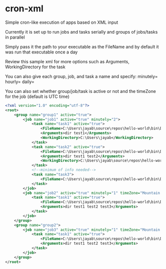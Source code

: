 # cron-xml
Simple cron-like execution of apps based on XML input

Currently it is set up to run jobs and tasks serially and groups of jobs/tasks in parallel 

Simply pass it the path to your executable as the FileName and by default it was run that executable once a day

Review this sample xml for more options such as Arguments, WorkingDirectory for the task

You can also give each group, job, and task a name and specify: 
minutely=<minutes>
hourly=<hours>
daily=<days>

You can also set whether group/job/task is active or not and the timeZone for the job (default is UTC time)

```xml
<?xml version="1.0" encoding="utf-8"?>
<root>
	<group name="group1" active="true">
		<job name="job1" active="true" minutely="2">
			<task name="task1" active="true">
				<FileName>C:\Users\jayab\source\repos\hello-world\bin\Debug\net6.0\hello-world.exe</FileName>
				<Arguments>dir test1</Arguments>
				<WorkingDirectory>C:\Users\jayab</WorkingDirectory>
			</task>
			<task name="task2" active="true">
				<FileName>C:\Users\jayab\source\repos\hello-world\bin\Debug\net6.0\hello-world.exe</FileName>
				<Arguments>dir test1 test2</Arguments>
				<WorkingDirectory>C:\Users\jayab\source\repos\hello-world</WorkingDirectory>
			</task>
			<!--minimum of info needed-->
			<task name="task3">
				<FileName>C:\Users\jayab\source\repos\hello-world\bin\Debug\net6.0\hello-world.exe</FileName>
			</task>
		</job>
		<job name="job2" active="true" minutely="1" timeZone="Mountain Standard Time">
			<task name="task1" active="true">
				<FileName>C:\Users\jayab\source\repos\hello-world\bin\Debug\net6.0\hello-world.exe</FileName>
				<Arguments>dir test1 test2 test3</Arguments>
			</task>
		</job>
	</group>
	<group name="group2">
		<job name="job3" active="true" minutely="1" timeZone="Mountain Standard Time">
			<task name="task1" active="true">
				<FileName>C:\Users\jayab\source\repos\hello-world\bin\Debug\net6.0\hello-world.exe</FileName>
				<Arguments>dir test1 test2 test3</Arguments>
			</task>
		</job>
	</group>
</root>
```
